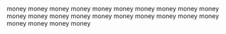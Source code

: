 money
money
money
money
money
money
money
money
money
money
money
money
money
money
money
money
money
money
money
money
money
money
money
money
